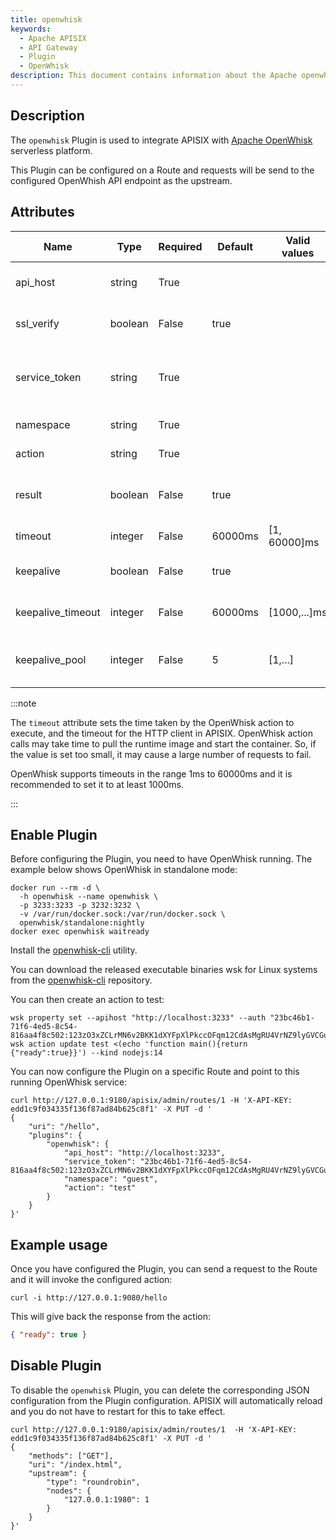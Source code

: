 ```yaml
---
title: openwhisk
keywords:
  - Apache APISIX
  - API Gateway
  - Plugin
  - OpenWhisk
description: This document contains information about the Apache openwhisk Plugin.
---
```


<!--
#
# Licensed to the Apache Software Foundation (ASF) under one or more
# contributor license agreements.  See the NOTICE file distributed with
# this work for additional information regarding copyright ownership.
# The ASF licenses this file to You under the Apache License, Version 2.0
# (the "License"); you may not use this file except in compliance with
# the License.  You may obtain a copy of the License at
#
#     http://www.apache.org/licenses/LICENSE-2.0
#
# Unless required by applicable law or agreed to in writing, software
# distributed under the License is distributed on an "AS IS" BASIS,
# WITHOUT WARRANTIES OR CONDITIONS OF ANY KIND, either express or implied.
# See the License for the specific language governing permissions and
# limitations under the License.
#
-->

## Description

The `openwhisk` Plugin is used to integrate APISIX with [Apache OpenWhisk](https://openwhisk.apache.org) serverless platform.

This Plugin can be configured on a Route and requests will be send to the configured OpenWhish API endpoint as the upstream.

## Attributes

| Name              | Type    | Required | Default | Valid values | Description                                                                                                |
| ----------------- | ------- | -------- | ------- | ------------ | ---------------------------------------------------------------------------------------------------------- |
| api_host          | string  | True     |         |              | OpenWhisk API host address. For example, `https://localhost:3233`.                                         |
| ssl_verify        | boolean | False    | true    |              | When set to `true` verifies the SSL certificate.                                                           |
| service_token     | string  | True     |         |              | OpenWhisk service token. The format is `xxx:xxx` and it is passed through basic auth when calling the API. |
| namespace         | string  | True     |         |              | OpenWhisk namespace. For example `guest`.                                                                  |
| action            | string  | True     |         |              | OpenWhisk action. For example `hello`.                                                                     |
| result            | boolean | False    | true    |              | When set to `true` gets the action metadata (executes the function and gets response).                     |
| timeout           | integer | False    | 60000ms | [1, 60000]ms | OpenWhisk action and HTTP call timeout in ms.                                                              |
| keepalive         | boolean | False    | true    |              | When set to `true` keeps the connection alive for reuse.                                                   |
| keepalive_timeout | integer | False    | 60000ms | [1000,...]ms | Time is ms for connection to remain idle without closing.                                                  |
| keepalive_pool    | integer | False    | 5       | [1,...]      | Maximum number of requests that can be sent on this connection before closing it.                          |

:::note

The `timeout` attribute sets the time taken by the OpenWhisk action to execute, and the timeout for the HTTP client in APISIX. OpenWhisk action calls may take time to pull the runtime image and start the container. So, if the value is set too small, it may cause a large number of requests to fail.

OpenWhisk supports timeouts in the range 1ms to 60000ms and it is recommended to set it to at least 1000ms.

:::

## Enable Plugin

Before configuring the Plugin, you need to have OpenWhisk running. The example below shows OpenWhisk in standalone mode:

```shell
docker run --rm -d \
  -h openwhisk --name openwhisk \
  -p 3233:3233 -p 3232:3232 \
  -v /var/run/docker.sock:/var/run/docker.sock \
  openwhisk/standalone:nightly
docker exec openwhisk waitready
```

Install the [openwhisk-cli](https://github.com/apache/openwhisk-cli) utility.

You can download the released executable binaries wsk for Linux systems from the [openwhisk-cli](https://github.com/apache/openwhisk-cli) repository.

You can then create an action to test:

```shell
wsk property set --apihost "http://localhost:3233" --auth "23bc46b1-71f6-4ed5-8c54-816aa4f8c502:123zO3xZCLrMN6v2BKK1dXYFpXlPkccOFqm12CdAsMgRU4VrNZ9lyGVCGuMDGIwP"
wsk action update test <(echo 'function main(){return {"ready":true}}') --kind nodejs:14
```

You can now configure the Plugin on a specific Route and point to this running OpenWhisk service:

```shell
curl http://127.0.0.1:9180/apisix/admin/routes/1 -H 'X-API-KEY: edd1c9f034335f136f87ad84b625c8f1' -X PUT -d '
{
    "uri": "/hello",
    "plugins": {
        "openwhisk": {
            "api_host": "http://localhost:3233",
            "service_token": "23bc46b1-71f6-4ed5-8c54-816aa4f8c502:123zO3xZCLrMN6v2BKK1dXYFpXlPkccOFqm12CdAsMgRU4VrNZ9lyGVCGuMDGIwP",
            "namespace": "guest",
            "action": "test"
        }
    }
}'
```

## Example usage

Once you have configured the Plugin, you can send a request to the Route and it will invoke the configured action:

```shell
curl -i http://127.0.0.1:9080/hello
```

This will give back the response from the action:

```json
{ "ready": true }
```

## Disable Plugin

To disable the `openwhisk` Plugin, you can delete the corresponding JSON configuration from the Plugin configuration. APISIX will automatically reload and you do not have to restart for this to take effect.

```shell
curl http://127.0.0.1:9180/apisix/admin/routes/1  -H 'X-API-KEY: edd1c9f034335f136f87ad84b625c8f1' -X PUT -d '
{
    "methods": ["GET"],
    "uri": "/index.html",
    "upstream": {
        "type": "roundrobin",
        "nodes": {
            "127.0.0.1:1980": 1
        }
    }
}'
```
